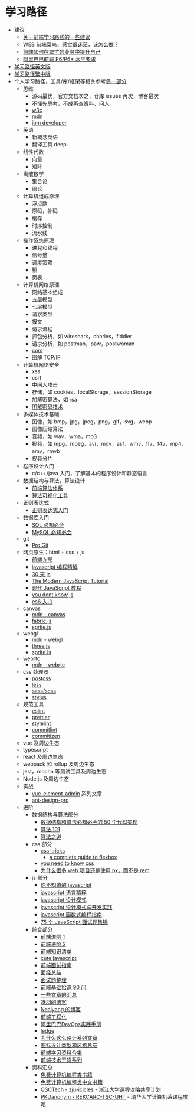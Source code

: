 # 学习路径

- 建议
  - [关于前端学习路线的一些建议](https://mp.weixin.qq.com/s/ikVW2kks3wS5UdrUH9vDRQ)
  - [WEB 前端菜鸟，感觉很迷茫，该怎么做？](https://mp.weixin.qq.com/s/8YQD3VlAPagMldww3e9S2A)
  - [前端如何在繁忙的业务中提升自己](https://mp.weixin.qq.com/s/7VddgPmY8bdo9uBSdH7guA)
  - [阿里巴巴前端 P6/P6+ 水平要求](https://www.zhihu.com/question/61281984/answer/1306626251)
- [学习路径英文版](https://roadmap.sh/)
- [学习路径繁中版](https://github.com/goodjack/developer-roadmap-chinese#readme)
- 个人学习路径，工具/库/框架等相关参考[另一部分](../lib-toolkit-framework-and-more/README.md)
  - 思维
    - 源码最优，官方文档次之，仓库 issues 再次，博客最次
    - 不懂先思考，不成再查资料、问人
    - [w3c](https://www.w3.org/)
    - [mdn](https://developer.mozilla.org/)
    - [ibm developer](https://www.ibm.com/developerworks/cn/index.html)
  - 英语
    - 新概念英语
    - 翻译工具 deepl
  - 线性代数
    - 向量
    - 矩阵
  - 离散数学
    - 集合论
    - 图论
  - 计算机组成原理
    - 浮点数
    - 原码，补码
    - 缓存
    - 时序控制
    - 流水线
  - 操作系统原理
    - 进程和线程
    - 信号量
    - 调度策略
    - 锁
    - 页表
  - 计算机网络原理
    - 网络基本组成
    - 五层模型
    - 七层模型
    - 请求类型
    - 报文
    - 请求流程
    - 抓包分析，如 wireshark，charles，fiddler
    - 请求分析，如 postman，paw，postwoman
    - [cors](http://www.ruanyifeng.com/blog/2016/04/cors.html)
    - [图解 TCP/IP](https://book.douban.com/subject/24737674/)
  - 计算机网络安全
    - xss
    - csrf
    - 中间人攻击
    - 存储，如 cookies，localStorage，sessionStorage
    - 加解密算法，如 rsa
    - [图解密码技术](https://book.douban.com/subject/26265544/)
  - 多媒体技术基础
    - 图像，如 bmp，jpg，jpeg，png，gif，svg，webp
    - 图像压缩算法
    - 音频，如 wav，wma，mp3
    - 视频，如 mpg，mpeg，avi，mov，asf，wmv，flv，f4v，mp4，amv，rmvb
    - 视频分片
  - 程序设计入门
    - c/c++/java 入门，了解基本的程序设计和静态语言
  - 数据结构与算法，算法设计
    - [前端算法体系](https://github.com/sisterAn/JavaScript-Algorithms)
    - [算法可视化工具](https://github.com/algorithm-visualizer/algorithm-visualizer)
  - 正则表达式
    - [正则表达式入门](http://www.cnblogs.com/deerchao/archive/2006/08/24/zhengzhe30fengzhongjiaocheng.html)
  - 数据库入门
    - [SQL 必知必会](https://weread.qq.com/web/reader/95232130715c01b39521460)
    - [MySQL 必知必会](https://weread.qq.com/web/reader/929321f0715c01b5929bd3f)
  - git
    - [Pro Git](https://git-scm.com/book/zh/v2)
  - 网页原生：html + css + js
    - [前端九部](https://www.yuque.com/fe9/basic)
    - [javascript 编程精解](https://weread.qq.com/web/reader/14632cb071d2827314677c6kc81322c012c81e728d9d180)
    - [30 天 js](https://github.com/Asabeneh/30DaysOfJavaScript)
    - [The Modern JavaScript Tutorial](https://javascript.info/)
    - [现代 JavaScript 教程](https://zh.javascript.info/)
    - [you dont know js](https://github.com/getify/You-Dont-Know-JS)
    - [es6 入门](http://es6.ruanyifeng.com/)
  - canvas
    - [mdn - canvas](https://developer.mozilla.org/zh-CN/docs/Web/API/Canvas_API)
    - [fabric.js](https://github.com/fabricjs/fabric.js)
    - [sprite.js](https://github.com/spritejs/spritejs)
  - webgl
    - [mdn - webgl](https://developer.mozilla.org/zh-CN/docs/Web/API/WebGL_API)
    - [three.js](https://threejs.org/)
    - [sprite.js](https://github.com/spritejs/spritejs)
  - webrtc
    - [mdn - webrtc](https://developer.mozilla.org/zh-CN/docs/Glossary/WebRTC)
  - css 处理器
    - [postcss](https://postcss.org/)
    - [less](http://lesscss.org/)
    - [sass/scss](https://sass-lang.com/)
    - [stylus](https://stylus-lang.com/)
  - 规范工具
    - [eslint](https://eslint.org/)
    - [prettier](https://prettier.io/)
    - [stylelint](https://stylelint.io/)
    - [commitlint](https://commitlint.js.org/)
    - [commitizen](https://github.com/commitizen/cz-cli)
  - vue 及周边生态
  - typescript
  - react 及周边生态
  - webpack 和 rollup 及周边生态
  - jest，mocha 等测试工具及周边生态
  - Node.js 及周边生态
  - 实战
    - [vue-element-admin](https://panjiachen.github.io/vue-element-admin-site/zh/guide/#%E5%89%8D%E5%BA%8F%E5%87%86%E5%A4%87) 系列文章
    - [ant-design-pro](https://ant-design-pro.gitee.io/index-cn)
  - 进阶
    - 数据结构与算法部分
      - [数据结构和算法必知必会的 50 个代码实现](https://github.com/wangzheng0822/algo)
      - [算法 101](https://101.zoo.team/)
      - [算法之道](https://book.douban.com/subject/4249686/)
    - css 部分
      - [css-tricks](https://css-tricks.com/)
        - [a complete guide to flexbox](https://css-tricks.com/snippets/css/a-guide-to-flexbox/)
      - [you need to know css](https://github.com/l-hammer/You-need-to-know-css)
      - [为什么很多 web 项目还是使用 px，而不是 rem](https://www.zhihu.com/question/313971223/answer/628236155)
    - js 部分
      - [你不知道的 javascript](https://weread.qq.com/web/reader/8c632230715c01a18c683d8)
      - [javascript 语言精粹](https://book.douban.com/subject/3590768/)
      - [javascript 设计模式](https://book.douban.com/subject/3329540/)
      - [javascript 设计模式与开发实践](https://weread.qq.com/web/reader/6bf3215071a123016bf0b74)
      - [javascript 函数式编程指南](https://llh911001.gitbooks.io/mostly-adequate-guide-chinese/content/)
      - [75 个 JavaScript 面试题集锦](https://mp.weixin.qq.com/s/HoltfI8MdE2DIihaWT0RCQ)
    - 综合部分
      - [前端进阶 1](https://yuchengkai.cn/home/)
      - [前端进阶 2](https://muyiy.cn/)
      - [前端知识清单](https://github.com/thedaviddias/Front-End-Checklist)
      - [cute javascript](http://js.pingan8787.com/)
      - [前端面试指南](https://github.com/azl397985856/fe-interview)
      - [面经总结](http://blog.poetries.top/FE-Interview-Questions/)
      - [面试题整理](https://mp.weixin.qq.com/s/9XoKz2CeQXBgCobEwMuanQ)
      - [前端基础拾遗 90 问](https://juejin.im/post/5e8b261ae51d4546c0382ab4)
      - [一些文章的汇总](https://github.com/Michael-lzg/my--article#readme)
      - [冴羽的博客](https://github.com/mqyqingfeng/Blog#readme)
      - [Nealyang 的博客](https://github.com/Nealyang/PersonalBlog#readme)
      - [前端工程化](https://github.com/fouber/blog)
      - [阿里巴巴DevOps实践手册](https://developer.aliyun.com/topic/download?id=205)
      - [ledge](https://devops.phodal.com/)
      - [为什么这么设计系列文章](https://draven.co/whys-the-design/)
      - [图标设计类型和风格总结](https://www.uisdc.com/icon-design-style)
      - [前端学习资料合集](https://github.com/fyuanfen/note)
      - [前端技术干货系列](https://mp.weixin.qq.com/s/G8b2SRG0FqI5taGwjH35aw)
    - 资料汇总
      - [免费计算机编程类书籍](https://github.com/EbookFoundation/free-programming-books/blob/master/free-programming-books-zh.md)
      - [免费计算机编程类中文书籍](https://github.com/justjavac/free-programming-books-zh_CN)
      - [QSCTech - zju-icicles](https://github.com/QSCTech/zju-icicles) - 浙江大学课程攻略共享计划
      - [PKUanonym - REKCARC-TSC-UHT](https://github.com/PKUanonym/REKCARC-TSC-UHT) - 清华大学计算机系课程攻略

<Vssue />
